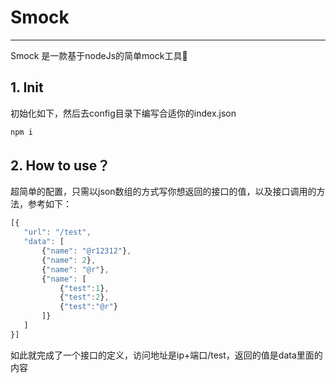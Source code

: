 # Smock
---
Smock 是一款基于nodeJs的简单mock工具🔧

## 1. Init

初始化如下，然后去config目录下编写合适你的index.json

```bash
npm i 
```

## 2. How to use？

超简单的配置，只需以json数组的方式写你想返回的接口的值，以及接口调用的方法，参考如下：

```javascript
[{
   "url": "/test",
   "data": [
       {"name": "@r12312"},
       {"name": 2},
       {"name": "@r"},
       {"name": [
           {"test":1},
           {"test":2},
           {"test":"@r"}
       ]}
   ]
}]
```
如此就完成了一个接口的定义，访问地址是ip+端口/test，返回的值是data里面的内容